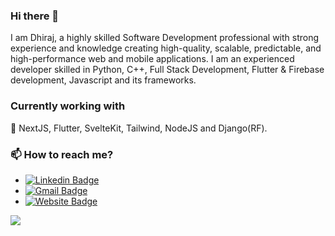 ### Hi there 👋

I am Dhiraj, a highly skilled Software Development professional with strong experience and knowledge creating high-quality, scalable, predictable, and high-performance web and mobile applications. I am an experienced developer skilled in Python, C++, Full Stack Development, Flutter & Firebase development, Javascript and its frameworks.

### Currently working with
🔭 NextJS, Flutter, SvelteKit, Tailwind, NodeJS and Django(RF).

### 📫 How to reach me?
- [![Linkedin Badge](https://img.shields.io/badge/-DhirajPatil-blue?style=flat-square&logo=Linkedin&logoColor=white&link=https://www.linkedin.com/in/akhilesh-ketkar/)](https://www.linkedin.com/in/dhiraj-patil-6b636a1b5/) 
- [![Gmail Badge](https://img.shields.io/badge/-patildhiraj2306@gmail.com-d14836?style=flat-square&logo=Gmail&logoColor=white&link=mailto:patildhiraj2306@gmail.com)](mailto:patildhiraj2306@gmail.com)
- [![Website Badge](https://img.shields.io/badge/Website-10000?style=flat-square&color=black&logoColor=white)](https://dhirajjjj-e941e.web.app/)

![](https://komarev.com/ghpvc/?username=dhirajjjj&color=blue)


